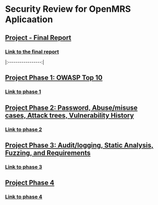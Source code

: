 # Security Review for OpenMRS Aplicaation

## [Project - Final Report](https://sites.google.com/a/ncsu.edu/csc515-software-security/important_dates/project-full-report)

### [Link to the final report](../OpenMRS_Security_Review_Final_Report.pdf)


|:-----------------:|

## [Project Phase 1: OWASP Top 10](https://sites.google.com/a/ncsu.edu/csc515-software-security/project-part-1)

### [Link to phase 1](../master/OWASP_Top_10_Test_Cases_for_OpenMRS_2.6.0.pdf)

## [Project Phase 2: Password, Abuse/misuse cases, Attack trees, Vulnerability History](https://sites.google.com/a/ncsu.edu/csc515-software-security/project-part-2)

### [Link to phase 2](../master/PasswdStrength_AbuseMisuseCases_AttackTrees_VulnHistroy.pdf)

## [Project Phase 3: Audit/logging, Static Analysis, Fuzzing, and Requirements](https://sites.google.com/a/ncsu.edu/csc515-software-security/project-part-3?pli=1)

### [Link to phase 3](../master/AuditLogging_StatiCAnalysisFortify_FuzzingWithZAP_Client-sideBypassingWithZAP_SecurityRequirements.pdf)

## [Project Phase 4](https://sites.google.com/a/ncsu.edu/csc515-software-security/project-part-4)

### [Link to phase 4](../master/ArchDesignPrinciples_Usability_ProtectionPoker_BugFixes.pdf)
